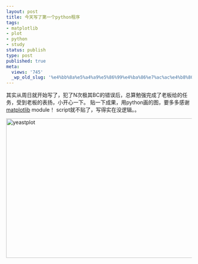 ```yaml
---
layout: post
title: 今天写了第一个python程序
tags:
- matplotlib
- plot
- python
- study
status: publish
type: post
published: true
meta:
  views: '745'
  _wp_old_slug: '%e4%bb%8a%e5%a4%a9%e5%86%99%e4%ba%86%e7%ac%ac%e4%b8%80%e4%b8%aapython%e7%a8%8b%e5%ba%8f'
---
```

其实从周日就开始写了，犯了N次极其BC的错误后，总算勉强完成了老板给的任务，受到老板的表扬，小开心一下。
贴一下成果，用python画的图，要多多感谢<a href="http://matplotlib.sourceforge.net/" target="_blank">matplotlib</a> module！
script就不贴了，写得实在没逻辑。。
<p><img src="http://azaleasays.com/wp-content/uploads/2010/07/yeast_heat_shock_plot.png" alt="yeastplot" height="378" width="505" /></p>
